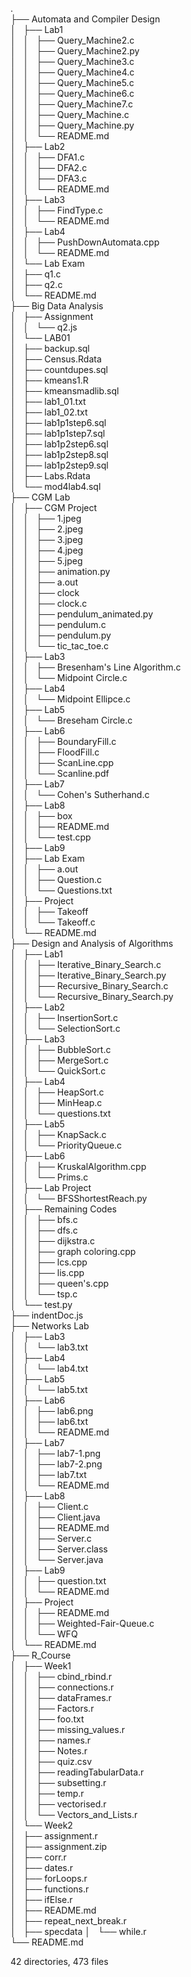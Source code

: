 .  
├── Automata and Compiler Design  
│   ├── Lab1  
│   │   ├── Query_Machine2.c  
│   │   ├── Query_Machine2.py  
│   │   ├── Query_Machine3.c  
│   │   ├── Query_Machine4.c  
│   │   ├── Query_Machine5.c  
│   │   ├── Query_Machine6.c  
│   │   ├── Query_Machine7.c  
│   │   ├── Query_Machine.c  
│   │   ├── Query_Machine.py  
│   │   └── README.md  
│   ├── Lab2  
│   │   ├── DFA1.c  
│   │   ├── DFA2.c  
│   │   ├── DFA3.c  
│   │   └── README.md  
│   ├── Lab3  
│   │   ├── FindType.c  
│   │   └── README.md  
│   ├── Lab4  
│   │   ├── PushDownAutomata.cpp  
│   │   └── README.md  
│   └── Lab Exam  
│       ├── q1.c  
│       ├── q2.c  
│       └── README.md  
├── Big Data Analysis  
│   ├── Assignment  
│   │   └── q2.js  
│   └── LAB01  
│       ├── backup.sql  
│       ├── Census.Rdata  
│       ├── countdupes.sql  
│       ├── kmeans1.R  
│       ├── kmeansmadlib.sql  
│       ├── lab1_01.txt  
│       ├── lab1_02.txt  
│       ├── lab1p1step6.sql  
│       ├── lab1p1step7.sql  
│       ├── lab1p2step6.sql  
│       ├── lab1p2step8.sql  
│       ├── lab1p2step9.sql  
│       ├── Labs.Rdata  
│       └── mod4lab4.sql  
├── CGM Lab  
│   ├── CGM Project  
│   │   ├── 1.jpeg  
│   │   ├── 2.jpeg  
│   │   ├── 3.jpeg  
│   │   ├── 4.jpeg  
│   │   ├── 5.jpeg  
│   │   ├── animation.py  
│   │   ├── a.out  
│   │   ├── clock  
│   │   ├── clock.c  
│   │   ├── pendulum_animated.py  
│   │   ├── pendulum.c  
│   │   ├── pendulum.py  
│   │   └── tic_tac_toe.c  
│   ├── Lab3  
│   │   ├── Bresenham's Line Algorithm.c  
│   │   └── Midpoint Circle.c  
│   ├── Lab4  
│   │   └── Midpoint Ellipce.c  
│   ├── Lab5  
│   │   └── Breseham Circle.c  
│   ├── Lab6  
│   │   ├── BoundaryFill.c  
│   │   ├── FloodFill.c  
│   │   ├── ScanLine.cpp  
│   │   └── Scanline.pdf  
│   ├── Lab7  
│   │   └── Cohen's Sutherhand.c  
│   ├── Lab8  
│   │   ├── box  
│   │   ├── README.md  
│   │   └── test.cpp  
│   ├── Lab9  
│   ├── Lab Exam  
│   │   ├── a.out  
│   │   ├── Question.c  
│   │   └── Questions.txt  
│   ├── Project  
│   │   ├── Takeoff  
│   │   └── Takeoff.c  
│   └── README.md  
├── Design and Analysis of Algorithms  
│   ├── Lab1  
│   │   ├── Iterative_Binary_Search.c  
│   │   ├── Iterative_Binary_Search.py  
│   │   ├── Recursive_Binary_Search.c  
│   │   └── Recursive_Binary_Search.py  
│   ├── Lab2  
│   │   ├── InsertionSort.c  
│   │   └── SelectionSort.c  
│   ├── Lab3  
│   │   ├── BubbleSort.c  
│   │   ├── MergeSort.c  
│   │   └── QuickSort.c  
│   ├── Lab4  
│   │   ├── HeapSort.c  
│   │   ├── MinHeap.c  
│   │   └── questions.txt  
│   ├── Lab5  
│   │   ├── KnapSack.c  
│   │   └── PriorityQueue.c  
│   ├── Lab6  
│   │   ├── KruskalAlgorithm.cpp  
│   │   └── Prims.c  
│   ├── Lab Project  
│   │   └── BFSShortestReach.py  
│   ├── Remaining Codes  
│   │   ├── bfs.c  
│   │   ├── dfs.c  
│   │   ├── dijkstra.c  
│   │   ├── graph coloring.cpp  
│   │   ├── lcs.cpp  
│   │   ├── lis.cpp  
│   │   ├── queen's.cpp  
│   │   └── tsp.c  
│   └── test.py  
├── indentDoc.js  
├── Networks Lab  
│   ├── Lab3  
│   │   └── lab3.txt  
│   ├── Lab4  
│   │   └── lab4.txt  
│   ├── Lab5  
│   │   └── lab5.txt  
│   ├── Lab6  
│   │   ├── lab6.png  
│   │   ├── lab6.txt  
│   │   └── README.md  
│   ├── Lab7  
│   │   ├── lab7-1.png  
│   │   ├── lab7-2.png  
│   │   ├── lab7.txt  
│   │   └── README.md  
│   ├── Lab8  
│   │   ├── Client.c  
│   │   ├── Client.java  
│   │   ├── README.md  
│   │   ├── Server.c  
│   │   ├── Server.class  
│   │   └── Server.java  
│   ├── Lab9  
│   │   ├── question.txt  
│   │   └── README.md  
│   ├── Project  
│   │   ├── README.md  
│   │   ├── Weighted-Fair-Queue.c  
│   │   └── WFQ  
│   └── README.md  
├── R_Course  
│   ├── Week1  
│   │   ├── cbind_rbind.r  
│   │   ├── connections.r  
│   │   ├── dataFrames.r  
│   │   ├── Factors.r  
│   │   ├── foo.txt  
│   │   ├── missing_values.r  
│   │   ├── names.r  
│   │   ├── Notes.r  
│   │   ├── quiz.csv  
│   │   ├── readingTabularData.r  
│   │   ├── subsetting.r  
│   │   ├── temp.r  
│   │   ├── vectorised.r  
│   │   └── Vectors_and_Lists.r  
│   └── Week2  
│       ├── assignment.r  
│       ├── assignment.zip  
│       ├── corr.r  
│       ├── dates.r  
│       ├── forLoops.r  
│       ├── functions.r  
│       ├── ifElse.r  
│       ├── README.md  
│       ├── repeat_next_break.r  
│       ├── specdata 
│       └── while.r  
└── README.md  
  
42 directories, 473 files  
  
